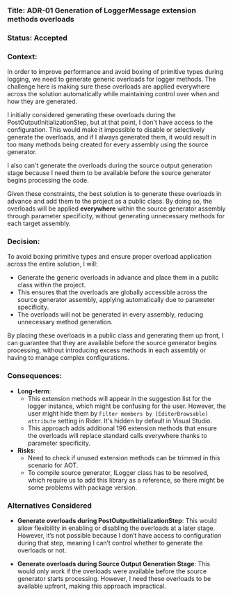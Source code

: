 ### Title: ADR-01 Generation of LoggerMessage extension methods overloads
### Status: Accepted
### Context:

In order to improve performance and avoid boxing of primitive types during logging, we need to generate generic overloads for logger methods.
The challenge here is making sure these overloads are applied everywhere across the solution automatically while maintaining control over when and how they are generated.

I initially considered generating these overloads during the PostOutputInitializationStep, but at that point, I don't have access to the configuration.
This would make it impossible to disable or selectively generate the overloads, and if I always generated them, it would result in too many methods being created for every assembly using the source generator.

I also can't generate the overloads during the source output generation stage because I need them to be available before the source generator begins processing the code.

Given these constraints, the best solution is to generate these overloads in advance and add them to the project as a public class.
By doing so, the overloads will be applied **everywhere** within the source generator assembly through parameter specificity, without generating unnecessary methods for each target assembly.

### Decision:

To avoid boxing primitive types and ensure proper overload application across the entire solution, I will:

* Generate the generic overloads in advance and place them in a public class within the project.
* This ensures that the overloads are globally accessible across the source generator assembly, applying automatically due to parameter specificity.
* The overloads will not be generated in every assembly, reducing unnecessary method generation.

By placing these overloads in a public class and generating them up front, I can guarantee that they are available before the source generator begins processing, without introducing excess methods in each assembly or having to manage complex configurations.

### Consequences:

* **Long-term**:
  * This extension methods will appear in the suggestion list for the logger instance, which might be confusing for the user.
  However, the user might hide them by `Filter members by [EditorBrowsable] attribute` setting in Rider. It's hidden by default in Visual Studio.
  * This approach adds additional 196 extension methods that ensure the overloads will replace standard calls everywhere thanks to parameter specificity.
* **Risks**:
  * Need to check if unused extension methods can be trimmed in this scenario for AOT.
  * To compile source generator, ILogger class has to be resolved, which require us to add this library as a reference, so there might be some problems with package version.

### Alternatives Considered

* **Generate overloads during PostOutputInitializationStep**: This would allow flexibility in enabling or disabling the overloads at a later stage.
  However, it’s not possible because I don’t have access to configuration during that step, meaning I can’t control whether to generate the overloads or not.

* **Generate overloads during Source Output Generation Stage**: This would only work if the overloads were available before the source generator starts processing.
  However, I need these overloads to be available upfront, making this approach impractical.

